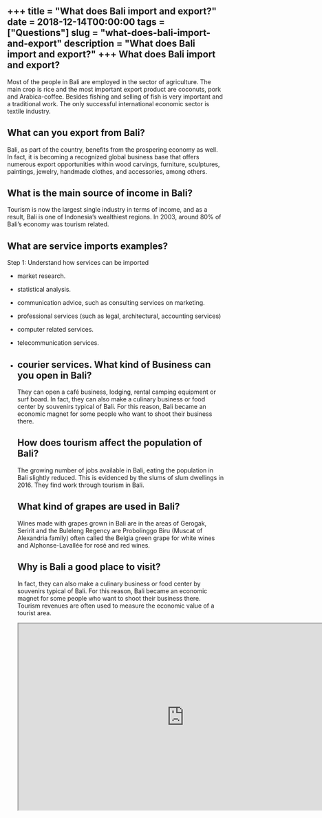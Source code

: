 +++
title = "What does Bali import and export?"
date = 2018-12-14T00:00:00
tags = ["Questions"]
slug = "what-does-bali-import-and-export"
description = "What does Bali import and export?"
+++
What does Bali import and export?
---------------------------------

Most of the people in Bali are employed in the sector of agriculture. The main crop is rice and the most important export product are coconuts, pork and Arabica-coffee. Besides fishing and selling of fish is very important and a traditional work. The only successful international economic sector is textile industry.

What can you export from Bali?
------------------------------

Bali, as part of the country, benefits from the prospering economy as well. In fact, it is becoming a recognized global business base that offers numerous export opportunities within wood carvings, furniture, sculptures, paintings, jewelry, handmade clothes, and accessories, among others.

What is the main source of income in Bali?
------------------------------------------

Tourism is now the largest single industry in terms of income, and as a result, Bali is one of Indonesia’s wealthiest regions. In 2003, around 80% of Bali’s economy was tourism related.

What are service imports examples?
----------------------------------

Step 1: Understand how services can be imported

- market research.
- statistical analysis.
- communication advice, such as consulting services on marketing.
- professional services (such as legal, architectural, accounting services)
- computer related services.
- telecommunication services.
- courier services. What kind of Business can you open in Bali?
    -------------------------------------------
    
    They can open a café business, lodging, rental camping equipment or surf board. In fact, they can also make a culinary business or food center by souvenirs typical of Bali. For this reason, Bali became an economic magnet for some people who want to shoot their business there.
    
    How does tourism affect the population of Bali?
    -----------------------------------------------
    
    The growing number of jobs available in Bali, eating the population in Bali slightly reduced. This is evidenced by the slums of slum dwellings in 2016. They find work through tourism in Bali.
    
    What kind of grapes are used in Bali?
    -------------------------------------
    
    Wines made with grapes grown in Bali are in the areas of Gerogak, Seririt and the Buleleng Regency are Probolinggo Biru (Muscat of Alexandria family) often called the Belgia green grape for white wines and Alphonse-Lavallée for rosé and red wines.
    
    Why is Bali a good place to visit?
    ----------------------------------
    
    In fact, they can also make a culinary business or food center by souvenirs typical of Bali. For this reason, Bali became an economic magnet for some people who want to shoot their business there. Tourism revenues are often used to measure the economic value of a tourist area.
    
    <iframe allow="accelerometer; autoplay; clipboard-write; encrypted-media; gyroscope; picture-in-picture" allowfullscreen="" class="__youtube_prefs__  epyt-is-override  no-lazyload" data-no-lazy="1" data-origheight="433" data-origwidth="770" data-skipgform_ajax_framebjll="" height="433" id="_ytid_91967" loading="lazy" src="https://www.youtube.com/embed/qM_tBua5teQ?enablejsapi=1&autoplay=0&cc_load_policy=0&cc_lang_pref=&iv_load_policy=1&loop=0&modestbranding=0&rel=1&fs=1&playsinline=0&autohide=2&theme=dark&color=red&controls=1&" title="YouTube player" width="770"></iframe>